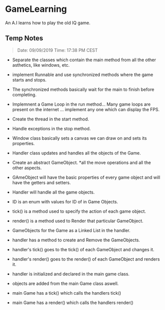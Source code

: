 
# GameLearning
An A.I learns how to play the old IQ game.

## Temp Notes 
> Date: 09/09/2019
> Time: 17:38 PM CEST
* Separate the classes which contain the main method from all the other asthetics, like windows, etc.

* implement Runnable and use synchronized methods where the game starts and stops.

* The synchronized methods basically wait for the main to finish before completing.

* Implemnent a Game Loop in the run method... Many game loops are present on the internet ... implement any one which can display the FPS.

* Create the thread in the start method.

* Handle exceptions in the stop method.

* Window class basically sets a canvas we can draw on and sets its properties.

* Handler class updates and handles all the objects of the Game.

* Create an abstract GameObject. *all the move operations and all the other aspects.
 
* GAmeObject will have the basic properties of every game object and will have the getters and setters.

* Handler will handle all the game objects.

* ID is an enum with values for ID of in Game Objects.

* tick() is a method used to specify the action of each game object.
* render() is a method used to Render that particular GameObject.

* GameObjects for the Game as a Linked List in the handler.
* handler has a method to create and Remove the GameObjects. 
* handler's tick() goes to the tick() of each GameObject and changes it.
* handler's render() goes to the render() of each GameObject and renders it.
* handler is initialized and declared in the main game class.
* objects are added from the main Game class aswell.

* main Game has a tick() which calls the handlers tick()
* main Game has a render() which calls the handlers render()




